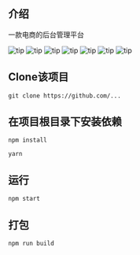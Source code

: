 ## 介绍
  一款电商的后台管理平台
  
  ![tip](https://badgen.net/badge/react/v18.2.0/green)
  ![tip](https://badgen.net/badge/npm/v1.22.19/blue)
  ![tip](https://badgen.net/badge/antd/v5.3.0/orange)
  ![tip](https://badgen.net/badge/redux/v4.2.1/purple)
  ![tip](https://badgen.net/badge/echarts/v5,4,1/cyan)
  ![tip](https://badgen.net/badge/LICENSE/MIT/black)
  ![tip](https://badgen.net/badge/github/green?icon=github)
  
## Clone该项目

    git clone https://github.com/...
  
## 在项目根目录下安装依赖
  
    npm install
    
    yarn
  
## 运行

    npm start
  
## 打包

    npm run build
  

